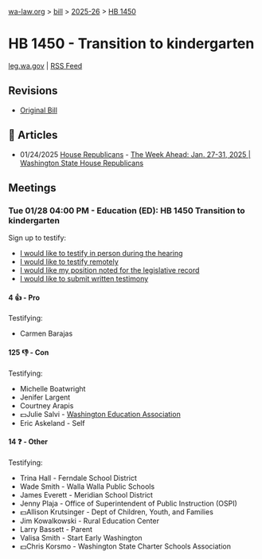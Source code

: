 [wa-law.org](/) > [bill](/bill/) > [2025-26](/bill/2025-26/) > [HB 1450](/bill/2025-26/hb/1450/)

# HB 1450 - Transition to kindergarten
[leg.wa.gov](https://app.leg.wa.gov/billsummary?BillNumber=1450&Year=2025&Initiative=false) | [RSS Feed](./rss.xml)

## Revisions
* [Original Bill](1/)

## 📰 Articles
* 01/24/2025 [House Republicans](/org/house_republicans/) - [The Week Ahead: Jan. 27-31, 2025 | Washington State House Republicans](https://houserepublicans.wa.gov/week/the-week-ahead-jan-27-31-2025/#:~:text=HB%201450)

## Meetings
### Tue 01/28 04:00 PM - Education (ED): HB 1450 Transition to kindergarten
Sign up to testify:
* [I would like to testify in person during the hearing](https://app.leg.wa.gov/csi/Testifier/Add?chamber=House&mId=32596&aId=162098&caId=25108&tId=1)
* [I would like to testify remotely](https://app.leg.wa.gov/csi/Testifier/Add?chamber=House&mId=32596&aId=162098&caId=25108&tId=2)
* [I would like my position noted for the legislative record](https://app.leg.wa.gov/csi/Testifier/Add?chamber=House&mId=32596&aId=162098&caId=25108&tId=3)
* [I would like to submit written testimony](https://app.leg.wa.gov/csi/Testifier/Add?chamber=House&mId=32596&aId=162098&caId=25108&tId=4)

#### 4 👍 - Pro
Testifying:
* Carmen Barajas

#### 125 👎 - Con
Testifying:
* Michelle Boatwright
* Jenifer Largent
* Courtney Arapis
* 💵Julie Salvi - [Washington Education Association](/org/washington_education_association/)
* Eric Askeland - Self

#### 14 ❓ - Other
Testifying:
* Trina Hall - Ferndale School District
* Wade Smith - Walla Walla Public Schools
* James Everett - Meridian School District
* Jenny Plaja - Office of Superintendent of Public Instruction (OSPI)
* 💵Allison Krutsinger - Dept of Children, Youth, and Families
* Jim Kowalkowski - Rural Education Center
* Larry Bassett - Parent
* Valisa Smith - Start Early Washington
* 💵Chris Korsmo - Washington State Charter Schools Association
